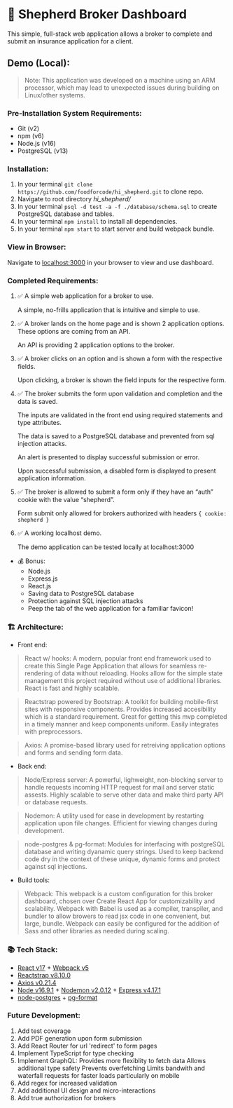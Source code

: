 # 🚧 Shepherd Broker Dashboard

This simple, full-stack web application allows a broker to complete and submit an insurance application for a client.

## Demo (Local):
> Note: This application was developed on a machine using an ARM processor, which may lead to unexpected issues during building on Linux/other systems.

### Pre-Installation System Requirements:
- Git (v2)
- npm (v6)
- Node.js (v16)
- PostgreSQL (v13)

### Installation:
1. In your terminal `git clone https://github.com/foodforcode/hi_shepherd.git` to clone repo.
2. Navigate to root directory *hi_shepherd/*
3. In your terminal `psql -d test -a -f ./database/schema.sql` to create PostgreSQL database and tables.
3. In your terminal `npm install` to install all dependencies.
4. In your terminal `npm start` to start server and build webpack bundle.

### View in Browser:
Navigate to [localhost:3000](http://localhost:3000) in your browser to view and use dashboard.

### Completed Requirements:
1. ✅ A simple web application for a broker to use.

    A simple, no-frills application that is intuitive and simple to use.

2. ✅ A broker lands on the home page and is shown 2 application options. These options are coming from an API.

    An API is providing 2 application options to the broker.

3. ✅ A broker clicks on an option and is shown a form with the respective fields.

    Upon clicking, a broker is shown the field inputs for the respective form.

4. ✅ The broker submits the form upon validation and completion and the data is saved.

    The inputs are validated in the front end using required statements and type attributes.

    The data is saved to a PostgreSQL database and prevented from sql injection attacks.

    An alert is presented to display successful submission or error.

    Upon successful submission, a disabled form is displayed to present application information.

5. ✅ The broker is allowed to submit a form only if they have an “auth” cookie with the value “shepherd”.

    Form submit only allowed for brokers authorized with headers ```{ cookie: shepherd }```

6. ✅ A working localhost demo.

    The demo application can be tested locally at localhost:3000

  * 💰 Bonus:
    * Node.js
    * Express.js
    * React.js
    * Saving data to PostgreSQL database
    * Protection against SQL injection attacks
    * Peep the tab of the web application for a familiar favicon!


### 🏗 Architecture:
- Front end:

> React w/ hooks: A modern, popular front end framework used to create this Single Page Application that allows for seamless re-rendering of data without reloading. Hooks allow for the simple state management this project required without use of additional libraries. React is fast and highly scalable.


> Reactstrap powered by Bootstrap: A toolkit for building mobile-first sites with responsive components. Provides increased accesibility which is a standard requirement. Great for getting this mvp completed in a timely manner and keep components uniform. Easily integrates with preprocessors.


> Axios: A promise-based library used for retreiving application options and forms and sending form data.


- Back end:
> Node/Express server: A powerful, lighweight, non-blocking server to handle requests incoming HTTP request for mail and server static assests. Highly scalable to serve other data and make third party API or database requests.


> Nodemon: A utility used for ease in development by restarting application upon file changes. Efficient for viewing changes during development.


> node-postgres & pg-format: Modules for interfacing with postgreSQL database and writing dyanamic query strings. Used to keep backend code dry in the context of these unique, dynamic forms and protect against sql injections.


- Build tools:


> Webpack: This webpack is a custom configuration for this broker dashboard, chosen over Create React App for customizability and scalability. Webpack with Babel is used as a compiler, transpiler, and bundler to allow browers to read jsx code in one convenient, but large, bundle. Webpack can easily be configured for the addition of Sass and other libraries as needed during scaling.

### 📚 Tech Stack:
* [React v17](https://reactjs.org/) + [Webpack v5](https://webpack.js.org/)
* [Reactstrap v8.10.0](https://reactstrap.github.io/)
* [Axios v0.21.4](https://www.npmjs.com/package/axios)
* [Node v16.9.1](https://nodejs.org/dist/latest-v16.x/docs/api/) + [Nodemon v2.0.12](https://www.npmjs.com/package/nodemon) + [Express v4.17.1](https://expressjs.com/)
* [node-postgres](https://www.npmjs.com/package/pg) + [pg-format](https://www.npmjs.com/package/pg-format)

### Future Development:
1. Add test coverage
2. Add PDF generation upon form submission
3. Add React Router for url 'redirect' to form pages
4. Implement TypeScript for type checking
5. Implement GraphQL:
  Provides more flexiblity to fetch data
  Allows additional type safety
  Prevents overfetching
  Limits bandwith and waterfall requests for faster loads particularly on mobile
6. Add regex for increased validation
7. Add additional UI design and micro-interactions
8. Add true authorization for brokers
